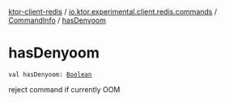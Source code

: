 [ktor-client-redis](../../index.md) / [io.ktor.experimental.client.redis.commands](../index.md) / [CommandInfo](index.md) / [hasDenyoom](./has-denyoom.md)

# hasDenyoom

`val hasDenyoom: `[`Boolean`](https://kotlinlang.org/api/latest/jvm/stdlib/kotlin/-boolean/index.html)

reject command if currently OOM


